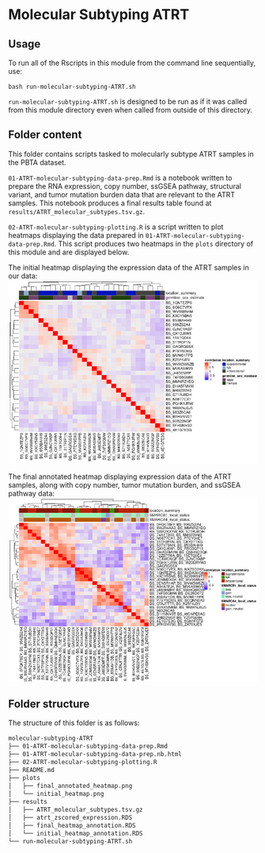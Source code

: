 # Molecular Subtyping ATRT

## Usage

To run all of the Rscripts in this module from the command line sequentially, use:

```
bash run-molecular-subtyping-ATRT.sh
```

`run-molecular-subtyping-ATRT.sh` is designed to be run as if it was called from this module directory even when called from outside of this directory.


## Folder content

This folder contains scripts tasked to molecularly subtype ATRT samples in the PBTA dataset.

`01-ATRT-molecular-subtyping-data-prep.Rmd` is a notebook written to prepare the RNA expression, copy number, ssGSEA pathway, structural variant, and tumor mutation burden data that are relevant to the ATRT samples. This notebook produces a final results table found at `results/ATRT_molecular_subtypes.tsv.gz`. 

`02-ATRT-molecular-subtyping-plotting.R` is a script written to plot heatmaps displaying the data prepared in `01-ATRT-molecular-subtyping-data-prep.Rmd`. This script produces two heatmaps in the `plots` directory of this module and are displayed below.

The initial heatmap displaying the expression data of the ATRT samples in our data:
![](plots/initial_heatmap.png)

The final annotated heatmap displaying expression data of the ATRT samples, along with copy number, tumor mutation burden, and ssGSEA pathway data:
![](plots/final_annotated_heatmap.png)

## Folder structure 

The structure of this folder is as follows:

```
molecular-subtyping-ATRT
├── 01-ATRT-molecular-subtyping-data-prep.Rmd
├── 01-ATRT-molecular-subtyping-data-prep.nb.html
├── 02-ATRT-molecular-subtyping-plotting.R
├── README.md
├── plots
│   ├── final_annotated_heatmap.png
│   └── initial_heatmap.png
├── results
│   ├── ATRT_molecular_subtypes.tsv.gz
│   ├── atrt_zscored_expression.RDS
│   ├── final_heatmap_annotation.RDS
│   └── initial_heatmap_annotation.RDS
└── run-molecular-subtyping-ATRT.sh
```